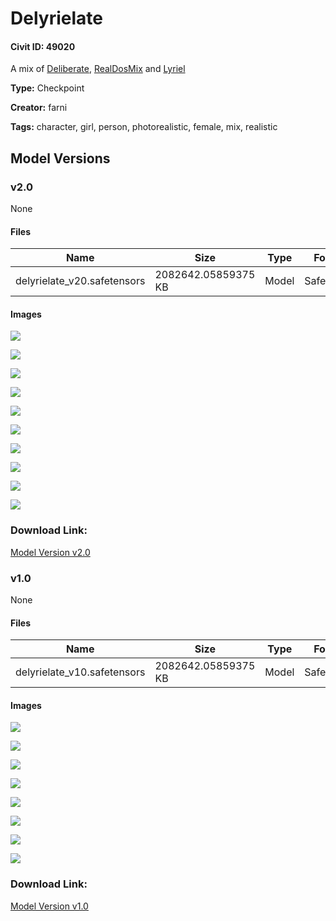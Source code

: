 # Delyrielate

#### Civit ID: 49020

<p>A mix of <a rel="ugc" href="https://civitai.com/models/4823/deliberate">Deliberate</a>, <a rel="ugc" href="https://civitai.com/models/6925/realdosmix">RealDosMix</a> and <a rel="ugc" href="https://civitai.com/models/22922/lyriel">Lyriel</a></p>

**Type:** Checkpoint

**Creator:** farni

**Tags:** character, girl, person, photorealistic, female, mix, realistic

## Model Versions

### v2.0

None

#### Files

| Name | Size | Type | Format | Download Url | AutoV1 | AutoV2 | SHA256 | CRC32 | BLAKE3 |
| --- | --- | --- | --- | --- | --- | --- | --- | --- | --- |
| delyrielate_v20.safetensors | 2082642.05859375 KB | Model | SafeTensor | https://civitai.com/api/download/models/54420 | F6E4A128 | 4CA7351106 | 4CA7351106D4C6D549F2F9ED960EBA61F9A4879C28D6ECBF8A778FEE17201615 | 98B6A4F3 | D593A72E4D0D32E53B3AC0EDDBD3431F09F6FC95954B594DF4FCB7309BC61209 |

#### Images

<p><img src="https://image.civitai.com/xG1nkqKTMzGDvpLrqFT7WA/d9a13fb2-6ffd-4b4d-c98f-818b9dd8e700/width=450/588732.jpeg" /></p>

<p><img src="https://image.civitai.com/xG1nkqKTMzGDvpLrqFT7WA/808eddd4-37bd-49ea-0e95-90204ffd7700/width=450/617041.jpeg" /></p>

<p><img src="https://image.civitai.com/xG1nkqKTMzGDvpLrqFT7WA/44a44347-dcee-42fb-7e3a-51e4c5aac100/width=450/588731.jpeg" /></p>

<p><img src="https://image.civitai.com/xG1nkqKTMzGDvpLrqFT7WA/b3e8df76-67d0-420d-7b2e-10d9cd8e9b00/width=450/617039.jpeg" /></p>

<p><img src="https://image.civitai.com/xG1nkqKTMzGDvpLrqFT7WA/5c133d14-2e3d-4123-5f7d-ed423bdabe00/width=450/588729.jpeg" /></p>

<p><img src="https://image.civitai.com/xG1nkqKTMzGDvpLrqFT7WA/314363c5-10bb-4478-8086-88599bb49400/width=450/588727.jpeg" /></p>

<p><img src="https://image.civitai.com/xG1nkqKTMzGDvpLrqFT7WA/f8cb1950-a273-448a-8a40-7c12cd8f0100/width=450/588730.jpeg" /></p>

<p><img src="https://image.civitai.com/xG1nkqKTMzGDvpLrqFT7WA/7a8201e2-540f-492e-41bd-b6943e0ea500/width=450/588740.jpeg" /></p>

<p><img src="https://image.civitai.com/xG1nkqKTMzGDvpLrqFT7WA/5727503d-f38e-4ed4-97b7-5e98a6b08300/width=450/588728.jpeg" /></p>

<p><img src="https://image.civitai.com/xG1nkqKTMzGDvpLrqFT7WA/86946b5b-ab89-499a-5eb8-2471f38e1c00/width=450/588726.jpeg" /></p>

### Download Link:

[Model Version v2.0](https://civitai.com/api/download/models/54420)

### v1.0

None

#### Files

| Name | Size | Type | Format | Download Url | AutoV1 | AutoV2 | SHA256 | CRC32 | BLAKE3 |
| --- | --- | --- | --- | --- | --- | --- | --- | --- | --- |
| delyrielate_v10.safetensors | 2082642.05859375 KB | Model | SafeTensor | https://civitai.com/api/download/models/53612 | AA091CBD | 6B1E32131C | 6B1E32131CEBCDB2DEED8D469F92FE95F9C86E15EB74EF3229F9AD79FC8F379D | 171D7F88 | C4D1B3FB89F84AAC87315CB225B233DCF2CC2AA9653D88F727E7E6CDC4B9BC69 |

#### Images

<p><img src="https://image.civitai.com/xG1nkqKTMzGDvpLrqFT7WA/400eef35-7cee-413c-c281-1d4824e95c00/width=450/580219.jpeg" /></p>

<p><img src="https://image.civitai.com/xG1nkqKTMzGDvpLrqFT7WA/f5f1dcd7-a88b-430e-45cc-7b8df2adf200/width=450/580217.jpeg" /></p>

<p><img src="https://image.civitai.com/xG1nkqKTMzGDvpLrqFT7WA/9a518b82-fed2-49ba-3f82-1e81db293400/width=450/580214.jpeg" /></p>

<p><img src="https://image.civitai.com/xG1nkqKTMzGDvpLrqFT7WA/57b09a95-588b-4075-e348-f0eb07a69300/width=450/580215.jpeg" /></p>

<p><img src="https://image.civitai.com/xG1nkqKTMzGDvpLrqFT7WA/09753396-f20a-4a19-d740-81e6d9860c00/width=450/580218.jpeg" /></p>

<p><img src="https://image.civitai.com/xG1nkqKTMzGDvpLrqFT7WA/916323e9-44f3-4d99-318c-0200ca0b5a00/width=450/580222.jpeg" /></p>

<p><img src="https://image.civitai.com/xG1nkqKTMzGDvpLrqFT7WA/540cff81-2322-47e5-f689-219e3b004e00/width=450/580223.jpeg" /></p>

<p><img src="https://image.civitai.com/xG1nkqKTMzGDvpLrqFT7WA/0e5a2db7-388a-4d14-d27c-ec8932c91000/width=450/580220.jpeg" /></p>

### Download Link:

[Model Version v1.0](https://civitai.com/api/download/models/53612)


